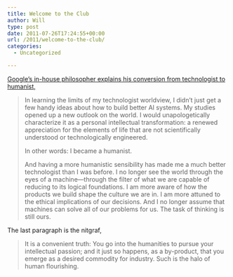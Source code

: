 ```yaml
---
title: Welcome to the Club
author: Will
type: post
date: 2011-07-26T17:24:55+00:00
url: /2011/welcome-to-the-club/
categories:
  - Uncategorized

---
```

[Google&#8217;s in-house philosopher explains his conversion from technologist to humanist,][1]

> In learning the limits of my technologist worldview, I didn&#8217;t just get a few handy ideas about how to build better AI systems. My studies opened up a new outlook on the world. I would unapologetically characterize it as a personal intellectual transformation: a renewed appreciation for the elements of life that are not scientifically understood or technologically engineered.
> 
> In other words: I became a humanist.
> 
> And having a more humanistic sensibility has made me a much better technologist than I was before. I no longer see the world through the eyes of a machine—through the filter of what we are capable of reducing to its logical foundations. I am more aware of how the products we build shape the culture we are in. I am more attuned to the ethical implications of our decisions. And I no longer assume that machines can solve all of our problems for us. The task of thinking is still ours.

The last paragraph is the nitgraf,

> It is a convenient truth: You go into the humanities to pursue your intellectual passion; and it just so happens, as a by-product, that you emerge as a desired commodity for industry. Such is the halo of human flourishing.

 [1]: http://chronicle.com/article/From-Technologist-to/128231/